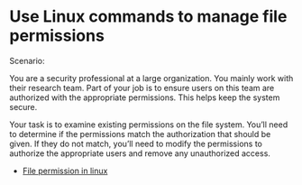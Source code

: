 # Use Linux commands to manage file permissions
<p>Scenario:</p>
<p> You are a security professional at a large organization. You mainly work with their research team. Part of your job is to ensure users on this team are authorized with the appropriate permissions. This helps keep the system secure. 

Your task is to examine existing permissions on the file system. You’ll need to determine if the permissions match the authorization that should be given. If they do not match, you’ll need to modify the permissions to authorize the appropriate users and remove any unauthorized access.</p>
- [File permission in linux](https://drive.google.com/file/d/1S5p0PJtw4Xd3NSHV3AUDgSwtgFk-ygCD/view?usp=sharing)

  
